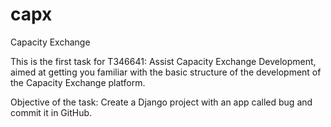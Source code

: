 # capx
Capacity Exchange

This is the first task for T346641: Assist Capacity Exchange Development, aimed at getting you familiar with the basic structure of the development of the Capacity Exchange platform.

Objective of the task: Create a Django project with an app called bug and commit it in GitHub.
